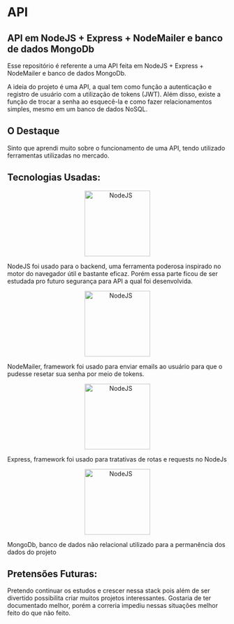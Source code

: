 # API




## API em NodeJS + Express + NodeMailer e banco de dados MongoDb

Esse repositório é referente a uma API feita em NodeJS + Express + NodeMailer e banco de dados MongoDb.

A ideia do projeto é uma API, a qual tem como função a autenticação e registro de usuário com a utilização de tokens (JWT). Além disso, existe a função de trocar a senha ao
esquecê-la e como fazer relacionamentos simples, mesmo em um banco de dados NoSQL.


## O Destaque

Sinto que aprendi muito sobre o funcionamento de uma API, tendo utilizado ferramentas utilizadas no mercado. 



## Tecnologias Usadas:

<p align="center">
  <img src="https://pplware.sapo.pt/wp-content/uploads/2016/05/nodejs_04.jpg" width="150" title="NodeJS" align="center">
  <p>NodeJS foi usado para o backend, uma ferramenta poderosa inspirado no motor do navegador útil e bastante eficaz. Porém essa parte ficou de ser estudada pro futuro segurança para API a qual foi desenvolvida.</p>
 </p>
 
 <p align="center">
  <img src="https://nodemailer.com/nm_logo_200x136.png" width="150" title="NodeJS" align="center">
  <p>NodeMailer, framework foi usado para enviar emails ao usuário para que o pudesse resetar sua senha por meio de tokens.</p>
 </p>
 
  <p align="center">
  <img src="https://expressjs.com/images/express-facebook-share.png" width="150" title="NodeJS" align="center">
  <p>Express, framework foi usado para tratativas de rotas e requests no NodeJs</p>
 </p>
 
   <p align="center">
  <img src=" https://www.redspark.io/wp-content/uploads/2020/02/mongodb.jpg" width="150" title="NodeJS" align="center">
  <p>MongoDb, banco de dados não relacional utilizado para a permanência dos dados do projeto</p>
 </p>



 




## Pretensões Futuras:

Pretendo continuar os estudos e crescer nessa stack pois além de ser divertido possibilita criar muitos projetos interessantes. Gostaria de ter documentado melhor, porém a correria impediu nessas situações melhor feito do que não feito.
